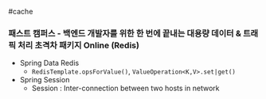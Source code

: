 #cache 

### 패스트 캠퍼스 - 백엔드 개발자를 위한 한 번에 끝내는 대용량 데이터 & 트래픽 처리 초격차 패키지 Online (Redis)

* Spring Data Redis
	* `RedisTemplate.opsForValue()`, `ValueOperation<K,V>.set|get()`
* Spring Session
	* Session : Inter-connection between two hosts in network